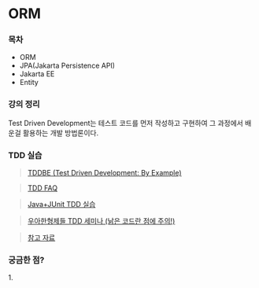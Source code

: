 # ORM

### 목차

* ORM
* JPA(Jakarta Persistence API)
* Jakarta EE
* Entity

### 강의 정리

Test Driven Development는 테스트 코드를 먼저 작성하고 구현하여 그 과정에서 배운걸 활용하는 개발 방법론이다.&#x20;

### TDD 실습

> [TDDBE (Test Driven Development: By Example)](http://aladin.kr/p/dGXdZ)

> [TDD FAQ](https://github.com/ahastudio/til/blob/main/blog/2016/12-03-tdd-faq.md)

> [Java+JUnit TDD 실습](https://www.youtube.com/playlist?list=PLbdtsbZUwdeRirBYnWrMSvKYS4CcmXCeU)

> [우아한형제들 TDD 세미나 (낡은 코드란 점에 주의!)](https://youtu.be/-hqiLswBiY8)

> [참고 자료](https://github.com/ahastudio/til/blob/main/agile/test-driven-development.md)

### 궁금한 점?

1\.
